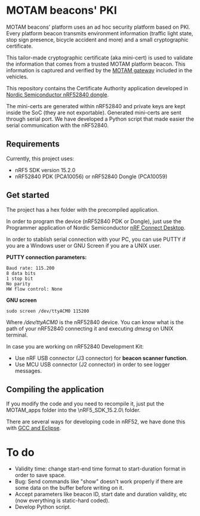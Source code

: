 
# MOTAM beacons' PKI

MOTAM beacons' platform uses an ad hoc security platform based on PKI. Every platform beacon transmits environment information (traffic light state, stop sign presence, bicycle accident and more) and a small cryptographic certificate. 

This tailor-made cryptographic certificate (aka mini-cert) is used to validate the information that comes from a trusted MOTAM platform beacon. This information is captured and verified by the [MOTAM gateway](https://github.com/nicslabdev/MOTAM-Gateway) included in the vehicles.

This repository contains the Certificate Authority application developed in [Nordic Semiconductor nRF52840 dongle](https://www.nordicsemi.com/eng/Products/nRF52840-Dongle).

The mini-certs are generated within nRF52840 and private keys are kept inside the SoC (they are not exportable). Generated mini-certs are sent through serial port. We have developed a Python script that made easier the serial communication with the nRF52840.

## Requirements
Currently, this project uses:
- nRF5 SDK version 15.2.0
- nRF52840 PDK (PCA10056) or nRF52840 Dongle (PCA10059)

## Get started 
 
The project has a hex folder with the precompiled application.

In order to program the device (nRF52840 PDK or Dongle), just use the Programmer application of Nordic Semiconductor [nRF Connect Desktop](https://www.nordicsemi.com/eng/Products/Bluetooth-low-energy/nRF-Connect-for-Desktop).

In order to stablish serial connection with your PC, you can use PUTTY if you are a Windows user or GNU Screen if you are a UNIX user.

**PUTTY connection parameters:**

```
Baud rate: 115.200
8 data bits
1 stop bit
No parity
HW flow control: None
```

**GNU screen**

```
sudo screen /dev/ttyACM0 115200
```

Where  _/dev/ttyACM0_  is the nRF52840 device. You can know what is the path of your nRF52840 connecting it and executing  _dmesg_  on UNIX terminal.

In case you are working on nRF52840 Development Kit:

-   Use nRF USB connector (J3 connector) for  **beacon scanner function**.
-   Use MCU USB connector (J2 connector) in order to see logger messages.


## Compiling the application
If you modify the code and you need to recompile it, just put the MOTAM_apps folder into the \nRF5_SDK_15.2.0\ folder.

There are several ways for developing code in nRF52, we have done this with [GCC and Eclipse](https://devzone.nordicsemi.com/tutorials/b/getting-started/posts/development-with-gcc-and-eclipse).

# To do
- Validity time: change start-end time format to start-duration format in order to save space.
- Bug: Send commands like "show" doesn't work properly if there are some data on the buffer before writing on it.
- Accept parameters like beacon ID, start date and duration validity, etc (now everything is static-hard coded).
- Develop Python script.